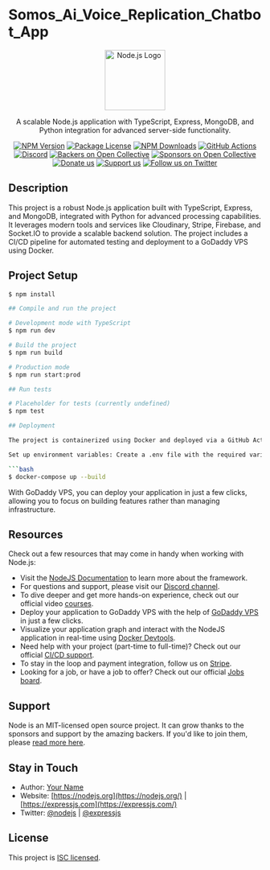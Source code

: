 ﻿# Somos_Ai_Voice_Replication_Chatbot_App
<p align="center">
  <a href="https://nodejs.org/" target="blank"><img src="https://nodejs.org/static/images/logo.svg" width="120" alt="Node.js Logo" /></a>
</p>

[circleci-image]: https://img.shields.io/circleci/build/github/nestjs/nest/master?token=abc123def456
[circleci-url]: https://circleci.com/gh/nestjs/nest

<p align="center">A scalable Node.js application with TypeScript, Express, MongoDB, and Python integration for advanced server-side functionality.</p>
<p align="center">
<a href="https://www.npmjs.com/package/express" target="_blank"><img src="https://img.shields.io/npm/v/express.svg" alt="NPM Version" /></a>
<a href="https://www.npmjs.com/package/express" target="_blank"><img src="https://img.shields.io/npm/l/express.svg" alt="Package License" /></a>
<a href="https://www.npmjs.com/package/express" target="_blank"><img src="https://img.shields.io/npm/dm/express.svg" alt="NPM Downloads" /></a>
<a href="https://github.com/actions" target="_blank"><img src="https://img.shields.io/github/workflow/status/expressjs/express/CI" alt="GitHub Actions" /></a>
<a href="https://discord.gg/G7Qnnhy" target="_blank"><img src="https://img.shields.io/badge/discord-online-brightgreen.svg" alt="Discord"/></a>
<a href="https://opencollective.com/node#backer" target="_blank"><img src="https://opencollective.com/node/backers/badge.svg" alt="Backers on Open Collective" /></a>
<a href="https://opencollective.com/node#sponsor" target="_blank"><img src="https://opencollective.com/node/sponsors/badge.svg" alt="Sponsors on Open Collective" /></a>
<a href="https://paypal.me/kamilmysliwiec" target="_blank"><img src="https://img.shields.io/badge/Donate-PayPal-ff3f59.svg" alt="Donate us"/></a>
<a href="https://opencollective.com/node#sponsor" target="_blank"><img src="https://img.shields.io/badge/Support%20us-Open%20Collective-41B883.svg" alt="Support us"></a>
<a href="https://twitter.com/nodejs" target="_blank"><img src="https://img.shields.io/twitter/follow/nodejs.svg?style=social&label=Follow" alt="Follow us on Twitter"></a>
</p>

## Description

This project is a robust Node.js application built with TypeScript, Express, and MongoDB, integrated with Python for advanced processing capabilities. It leverages modern tools and services like Cloudinary, Stripe, Firebase, and Socket.IO to provide a scalable backend solution. The project includes a CI/CD pipeline for automated testing and deployment to a GoDaddy VPS using Docker.

## Project Setup

```bash
$ npm install

## Compile and run the project

# Development mode with TypeScript
$ npm run dev

# Build the project
$ npm run build

# Production mode
$ npm run start:prod

## Run tests

# Placeholder for tests (currently undefined)
$ npm test

## Deployment

The project is containerized using Docker and deployed via a GitHub Actions CI/CD pipeline to a GoDaddy VPS. To deploy manually, ensure you have Docker and Docker Compose installed, then follow these steps:

Set up environment variables: Create a .env file with the required variables as defined in docker-compose.yml (e.g., MONGO_URI, JWT_SECRET, etc.).

```bash
$ docker-compose up --build
```

With GoDaddy VPS, you can deploy your application in just a few clicks, allowing you to focus on building features rather than managing infrastructure.

## Resources

Check out a few resources that may come in handy when working with Node.js:

- Visit the [NodeJS Documentation](https://nodejs.org/docs/latest/api/) to learn more about the framework.
- For questions and support, please visit our [Discord channel](https://discord.gg/G7Qnnhy).
- To dive deeper and get more hands-on experience, check out our official video [courses](https://expressjs.com/).
- Deploy your application to GoDaddy VPS with the help of [GoDaddy VPS](https://www.godaddy.com/en-in/help/get-started-with-vps-hosting-41553) in just a few clicks.
- Visualize your application graph and interact with the NodeJS application in real-time using [Docker Devtools](https://docs.docker.com/).
- Need help with your project (part-time to full-time)? Check out our official [CI/CD support](https://docs.github.com/en/actions).
- To stay in the loop and payment integration, follow us on [Stripe](https://docs.stripe.com/).
- Looking for a job, or have a job to offer? Check out our official [Jobs board](https://jobs.nodejs.com).

## Support

Node is an MIT-licensed open source project. It can grow thanks to the sponsors and support by the amazing backers. If you'd like to join them, please [read more here](https://docs.nodejs.com/support).

## Stay in Touch

- Author: [Your Name](https://twitter.com/your-handle)
- Website: [https://nodejs.org](https://nodejs.org/) | [https://expressjs.com](https://expressjs.com/)
- Twitter: [@nodejs](https://twitter.com/nodejs) | [@expressjs](https://twitter.com/expressjs)

## License

This project is [ISC licensed](https://github.com/your-repo/blob/main/LICENSE).
